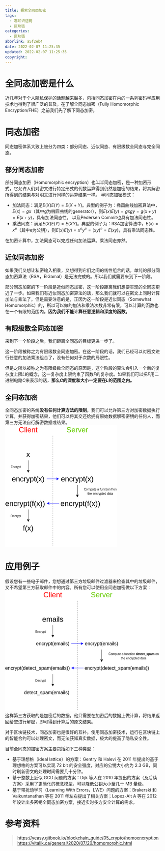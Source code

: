 ```yaml
---
title: 探索全同态加密
tags:
  - 零知识证明
  - 区块链
categories:
  - 区块链
abbrlink: a5f2eb4
date: 2022-02-07 11:25:35
updated: 2022-02-07 11:25:35
copyright:
---
```


# 全同态加密是什么
近几年对于个人隐私保护的话题越来越多，包括同态加密在内的一系列密码学应用技术也得到了很广泛的普及。在了解全同态加密（Fully Homomorphic Encryption/FHE）之前我们先了解下同态加密。

# 同态加密
同态加密体系大致上被分为四类：部分同态、近似同态、有限级数全同态与完全同态。

## 部分同态加密
部分同态加密（Homomorphic encryption）也叫半同态加密，是一种加密形式，它允许人们对密文进行特定形式的代数运算得到仍然是加密的结果，将其解密所得到的结果与对明文进行同样的运算结果一样。
半同态加密模式：
- 加法同态：满足$E(X)E(Y)=E(X+Y)$。典型的例子为：椭圆曲线加密算法中，$E(x)=gx$（其中g为椭圆曲线的generator），则$E(x)E(y)=gxgy=g(x+y)=E(x+y)$，具有加法同态性。 以及Pedersen Commit也具有加法同态性。
- 乘法同态：满足$E(X)E(Y)=E(XY)$。典型的例子为：RSA加密算法中，$E(x)=x^e$（其中e为公钥），则$E(x)E(y)=x^ey^e=(xy)^e=E(xy)$，具有乘法同态性。

在加密计算中，加法同态可以完成任何加法运算。乘法同态亦然。

## 近似同态加密
如果我们又想让私密输入相乘，又想得到它们之间的线性组合的话，单纯的部分同态加密算法（RSA，ElGamal）是无法完成的。所以我们就需要来到下一阶段。

部分同态加密的下一阶段是近似同态加密，这一阶段距离我们想要实现的全同态更近了一步。如果我们有近似同态加密算法的话，那么我们就可以在密文上同时计算加法与乘法了。但是需要注意的是，正因为这一阶段是近似同态（Somewhat Homomorphic）的，所以可以做的加法和乘法次数非常有限，可以计算的函数也在一个有限的范围内。**因为我们不能计算任意逻辑和深度的函数。**

## 有限级数全同态加密
来到下一个阶段之后，我们距离全同态的目标更进一步了。

这一阶段被称之为有限级数全同态加密。在这一阶段的话，我们已经可以对密文进行任意的加法乘法组合了，没有任何对于次数的局限性。

但是之所以被称之为有限级数全同态的原因是，这个阶段的算法会引入一个新的复杂度上限$L$的概念，这一复杂度上限约束了函数$F$的复杂度。如果我们可以把$F$用二进制电路$C$来表示的话，**那么$C$的深度和大小一定要在$L$的范围之内。**

## 全同态加密
全同态加密的系统**没有任何计算方法的限制**，我们可以允许第三方对加密数据执行计算，并获得加密结果，他们可以将其交还给拥有原始数据解密密钥的任何人，而第三方无法自行解密数据或结果。
![](探索全同态加密/f1.png)

# 应用例子
假设您有一些电子邮件，您想通过第三方垃圾邮件过滤器来检查其中的垃圾邮件，又不希望第三方获取邮件中的内容。所有您可以使用全同态加密做以下方案：
![](探索全同态加密/f2.png)
这样第三方获取的是加密后的数据，他只需要在加密后的数据上做计算，将结果返回给您进行解密，即可得到计算后的原文结果。

对于区块链技术，同态加密也是很好的互补。使用同态加密技术，运行在区块链上的智能合约可以处理密文，而无法获知真实数据，极大的提高了隐私安全性。

目前全同态的加密方案主要包括如下三种类型：
- 基于理想格（ideal lattice）的方案：Gentry 和 Halevi 在 2011 年提出的基于理想格的方案可以实现 72 bit 的安全强度，对应的公钥大小约为 2.3 GB，同时刷新密文的处理时间需要几十分钟。
- 基于整数上近似 GCD 问题的方案：Dijk 等人在 2010 年提出的方案（及后续方案）采用了更简化的概念模型，可以降低公钥大小至几十 MB 量级。
- 基于带扰动学习（Learning With Errors，LWE）问题的方案：Brakerski 和 Vaikuntanathan 等在 2011 年左右提出了相关方案；Lopez-Alt A 等在 2012 年设计出多密钥全同态加密方案，接近实时多方安全计算的需求。

# 参考资料
> https://yeasy.gitbook.io/blockchain_guide/05_crypto/homoencryption  
> https://vitalik.ca/general/2020/07/20/homomorphic.html
